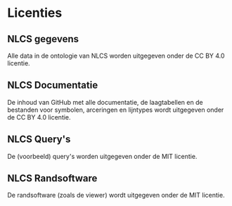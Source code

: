 # Licenties


## NLCS gegevens
Alle data in de ontologie van NLCS worden uitgegeven onder de CC BY 4.0 licentie.


## NLCS Documentatie
De inhoud van GitHub met alle documentatie, de laagtabellen en de bestanden voor symbolen, arceringen en lijntypes  wordt uitgegeven onder de CC BY 4.0 licentie.



## NLCS Query's
De (voorbeeld) query's worden uitgegeven onder de MIT licentie.

## NLCS Randsoftware
De randsoftware (zoals de viewer) wordt uitgegeven onder de MIT licentie.
